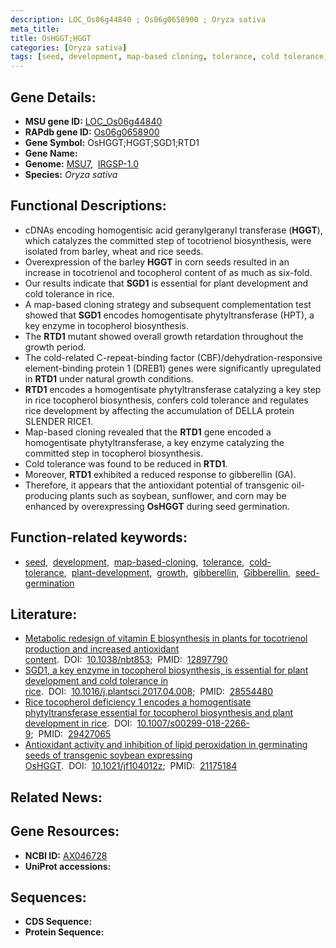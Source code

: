 ```yaml
---
description: LOC_Os06g44840 ; Os06g0658900 ; Oryza sativa
meta_title:
title: OsHGGT;HGGT
categories: [Oryza sativa]
tags: [seed, development, map-based cloning, tolerance, cold tolerance, plant development, growth, gibberellin, Gibberellin, seed germination]
---
```


## Gene Details:
- **MSU gene ID:** [LOC_Os06g44840](http://rice.uga.edu/cgi-bin/ORF_infopage.cgi?orf=LOC_Os06g44840)  
- **RAPdb gene ID:** [Os06g0658900](https://rapdb.dna.affrc.go.jp/locus/?name=Os06g0658900)  
- **Gene Symbol:** OsHGGT;HGGT;SGD1;RTD1
- **Gene Name:**
- **Genome:**  [MSU7](http://rice.uga.edu/),&nbsp;&nbsp;[IRGSP-1.0](https://rapdb.dna.affrc.go.jp/download/irgsp1.html)
- **Species:** *Oryza sativa*

## Functional Descriptions:
   - cDNAs encoding homogentisic acid geranylgeranyl transferase (**HGGT**), which catalyzes the committed step of tocotrienol biosynthesis, were isolated from barley, wheat and rice seeds.
   - Overexpression of the barley **HGGT** in corn seeds resulted in an increase in tocotrienol and tocopherol content of as much as six-fold.
   - Our results indicate that **SGD1** is essential for plant development and cold tolerance in rice.
   - A map-based cloning strategy and subsequent complementation test showed that **SGD1** encodes homogentisate phytyltransferase (HPT), a key enzyme in tocopherol biosynthesis.
   - The **RTD1** mutant showed overall growth retardation throughout the growth period.
   - The cold-related C-repeat-binding factor (CBF)/dehydration-responsive element-binding protein 1 (DREB1) genes were significantly upregulated in **RTD1** under natural growth conditions.
   - **RTD1** encodes a homogentisate phytyltransferase catalyzing a key step in rice tocopherol biosynthesis, confers cold tolerance and regulates rice development by affecting the accumulation of DELLA protein SLENDER RICE1.
   - Map-based cloning revealed that the **RTD1** gene encoded a homogentisate phytyltransferase, a key enzyme catalyzing the committed step in tocopherol biosynthesis.
   - Cold tolerance was found to be reduced in **RTD1**.
   - Moreover, **RTD1** exhibited a reduced response to gibberellin (GA).
   - Therefore, it appears that the antioxidant potential of transgenic oil-producing plants such as soybean, sunflower, and corn may be enhanced by overexpressing **OsHGGT** during seed germination.

## Function-related keywords:
   - [seed](/tags/seed/),&nbsp;&nbsp;[development](/tags/development/),&nbsp;&nbsp;[map-based-cloning](/tags/map-based-cloning/),&nbsp;&nbsp;[tolerance](/tags/tolerance/),&nbsp;&nbsp;[cold-tolerance](/tags/cold-tolerance/),&nbsp;&nbsp;[plant-development](/tags/plant-development/),&nbsp;&nbsp;[growth](/tags/growth/),&nbsp;&nbsp;[gibberellin](/tags/gibberellin/),&nbsp;&nbsp;[Gibberellin](/tags/Gibberellin/),&nbsp;&nbsp;[seed-germination](/tags/seed-germination/)

## Literature:
   - [Metabolic redesign of vitamin E biosynthesis in plants for tocotrienol production and increased antioxidant content](https://www.doi.org/10.1038/nbt853).&nbsp;&nbsp;DOI:&nbsp;&nbsp;[10.1038/nbt853](https://www.doi.org/10.1038/nbt853);&nbsp;&nbsp;PMID:&nbsp;&nbsp;[12897790](https://pubmed.ncbi.nlm.nih.gov/12897790/)
   - [SGD1, a key enzyme in tocopherol biosynthesis, is essential for plant development and cold tolerance in rice](https://www.doi.org/10.1016/j.plantsci.2017.04.008).&nbsp;&nbsp;DOI:&nbsp;&nbsp;[10.1016/j.plantsci.2017.04.008](https://www.doi.org/10.1016/j.plantsci.2017.04.008);&nbsp;&nbsp;PMID:&nbsp;&nbsp;[28554480](https://pubmed.ncbi.nlm.nih.gov/28554480/)
   - [Rice tocopherol deficiency 1 encodes a homogentisate phytyltransferase essential for tocopherol biosynthesis and plant development in rice](https://www.doi.org/10.1007/s00299-018-2266-9).&nbsp;&nbsp;DOI:&nbsp;&nbsp;[10.1007/s00299-018-2266-9](https://www.doi.org/10.1007/s00299-018-2266-9);&nbsp;&nbsp;PMID:&nbsp;&nbsp;[29427065](https://pubmed.ncbi.nlm.nih.gov/29427065/)
   - [Antioxidant activity and inhibition of lipid peroxidation in germinating seeds of transgenic soybean expressing OsHGGT](https://www.doi.org/10.1021/jf104012z).&nbsp;&nbsp;DOI:&nbsp;&nbsp;[10.1021/jf104012z](https://www.doi.org/10.1021/jf104012z);&nbsp;&nbsp;PMID:&nbsp;&nbsp;[21175184](https://pubmed.ncbi.nlm.nih.gov/21175184/)

## Related News:

## Gene Resources:
- **NCBI ID:**  [AX046728](http://www.ncbi.nlm.nih.gov/nuccore/AX046728)
- **UniProt accessions:** [](https://www.uniprot.org/uniprotkb//entry)

## Sequences:
- **CDS Sequence:**
- **Protein Sequence:**
